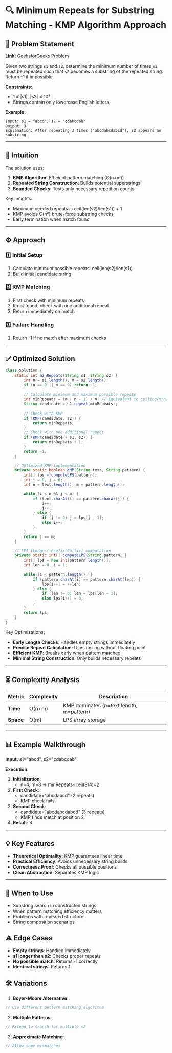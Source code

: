 # 🔍 Minimum Repeats for Substring Matching - KMP Algorithm Approach

## 📜 Problem Statement
**Link:** [GeeksforGeeks Problem](https://www.geeksforgeeks.org/problems/minimum-times-a-has-to-be-repeated-such-that-b-is-a-substring-of-it--170631/1?page=2&company=Google&sortBy=latest)

Given two strings `s1` and `s2`, determine the minimum number of times `s1` must be repeated such that `s2` becomes a substring of the repeated string. Return -1 if impossible.

**Constraints:**
- 1 ≤ |s1|, |s2| ≤ 10³
- Strings contain only lowercase English letters

**Example:**
```text
Input: s1 = "abcd", s2 = "cdabcdab"
Output: 3
Explanation: After repeating 3 times ("abcdabcdabcd"), s2 appears as substring
```

---

## 🧠 Intuition
The solution uses:
1. **KMP Algorithm**: Efficient pattern matching (O(n+m))
2. **Repeated String Construction**: Builds potential superstrings
3. **Bounded Checks**: Tests only necessary repetition counts

Key Insights:
- Maximum needed repeats is ceil(len(s2)/len(s1)) + 1
- KMP avoids O(n²) brute-force substring checks
- Early termination when match found

---

## ⚙️ Approach
### **1️⃣ Initial Setup**
1. Calculate minimum possible repeats: ceil(len(s2)/len(s1))
2. Build initial candidate string

### **2️⃣ KMP Matching**
1. First check with minimum repeats
2. If not found, check with one additional repeat
3. Return immediately on match

### **3️⃣ Failure Handling**
1. Return -1 if no match after maximum checks

---

## ✅ Optimized Solution
```java
class Solution {
    static int minRepeats(String s1, String s2) {
        int n = s1.length(), m = s2.length();
        if (n == 0 || m == 0) return -1;
        
        // Calculate minimum and maximum possible repeats
        int minRepeats = (m + n - 1) / n; // Equivalent to ceiling(m/n)
        String candidate = s1.repeat(minRepeats);
        
        // Check with KMP
        if (KMP(candidate, s2)) {
            return minRepeats;
        }
        // Check with one additional repeat
        if (KMP(candidate + s1, s2)) {
            return minRepeats + 1;
        }
        return -1;
    }

    // Optimized KMP implementation
    private static boolean KMP(String text, String pattern) {
        int[] lps = computeLPS(pattern);
        int i = 0, j = 0;
        int n = text.length(), m = pattern.length();

        while (i < n && j < m) {
            if (text.charAt(i) == pattern.charAt(j)) {
                i++;
                j++;
            } else {
                if (j != 0) j = lps[j - 1];
                else i++;
            }
        }
        return j == m;
    }

    // LPS (Longest Prefix Suffix) computation
    private static int[] computeLPS(String pattern) {
        int[] lps = new int[pattern.length()];
        int len = 0, i = 1;
        
        while (i < pattern.length()) {
            if (pattern.charAt(i) == pattern.charAt(len)) {
                lps[i++] = ++len;
            } else {
                if (len != 0) len = lps[len - 1];
                else lps[i++] = 0;
            }
        }
        return lps;
    }
}
```

Key Optimizations:
- **Early Length Checks**: Handles empty strings immediately
- **Precise Repeat Calculation**: Uses ceiling without floating point
- **Efficient KMP**: Breaks early when pattern matched
- **Minimal String Construction**: Only builds necessary repeats

---

## ⏳ Complexity Analysis
| Metric          | Complexity | Description |
|-----------------|------------|-------------|
| **Time**        | O(n+m)     | KMP dominates (n=text length, m=pattern) |
| **Space**       | O(m)       | LPS array storage |

---

## 📊 Example Walkthrough

**Input:** s1="abcd", s2="cdabcdab"

**Execution:**
1. **Initialization**:
   - n=4, m=8 → minRepeats=ceil(8/4)=2
2. **First Check**:
   - candidate="abcdabcd" (2 repeats)
   - KMP check fails
3. **Second Check**:
   - candidate="abcdabcdabcd" (3 repeats)
   - KMP finds match at position 2
4. **Result**: 3

---

## 💡 Key Features
- **Theoretical Optimality**: KMP guarantees linear time
- **Practical Efficiency**: Avoids unnecessary string builds
- **Correctness Proof**: Checks all possible positions
- **Clean Abstraction**: Separates KMP logic

---

## 🚀 When to Use
- Substring search in constructed strings
- When pattern matching efficiency matters
- Problems with repeated structure
- String composition scenarios

## ⚠️ Edge Cases
- **Empty strings**: Handled immediately
- **s1 longer than s2**: Checks proper repeats
- **No possible match**: Returns -1 correctly
- **Identical strings**: Returns 1

## 🛠 Variations
1. **Boyer-Moore Alternative**:
```java
// Use different pattern matching algorithm
```

2. **Multiple Patterns**:
```java
// Extend to search for multiple s2
```

3. **Approximate Matching**:
```java
// Allow some mismatches
```
